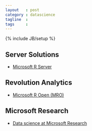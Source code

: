 ```yaml
---
layout   : post
category : datascience
tagline  : 
tags     : 
---
```

{% include JB/setup %}

## Server Solutions

- [Microsoft R Server](https://www.microsoft.com/en-us/server-cloud/products/r-server)

## Revolution Analytics

- [Microsoft R Open (MRO)](https://mran.revolutionanalytics.com/rro)

## Microsoft Research

- [Data science at Microsoft Research](http://research.microsoft.com/en-us/projects/data-science-initiative)
